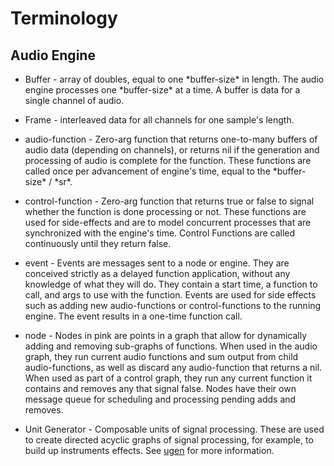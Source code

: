 # Terminology 

## Audio Engine 

* Buffer - array of doubles, equal to one \*buffer-size\* in length.  The audio engine processes one \*buffer-size\* at a time. A buffer is data for a single channel of audio.

* Frame - interleaved data for all channels for one sample's length. 

* audio-function - Zero-arg function that returns one-to-many buffers of audio data (depending on channels), or returns nil if the generation and processing of audio is complete for the function. These functions are called once per advancement of engine's time, equal to the \*buffer-size\* / \*sr\*.  

* control-function - Zero-arg function that returns true or false to signal whether the function is done processing or not. These functions are used for side-effects and are to model concurrent processes that are synchronized with the engine's time. Control Functions are called continuously until they return false.  

* event - Events are messages sent to a node or engine. They are conceived strictly as a delayed function application, without any knowledge of what they will do.  They contain a start time, a function to call, and args to use with the function. Events are used for side effects such as adding new audio-functions or control-functions to the running engine. The event results in a one-time function call.  

* node - Nodes in pink are points in a graph that allow for dynamically adding and removing sub-graphs of functions. When used in the audio graph, they run current audio functions and sum output from child audio-functions, as well as discard any audio-function that returns a nil. When used as part of a control graph, they run any current function it contains and removes any that signal false. Nodes have their own message queue for scheduling and processing pending adds and removes.

* Unit Generator - Composable units of signal processing. These are used to create directed acyclic graphs of signal processing, for example, to build up instruments  effects. See [ugen](ugen.md) for more information.  


